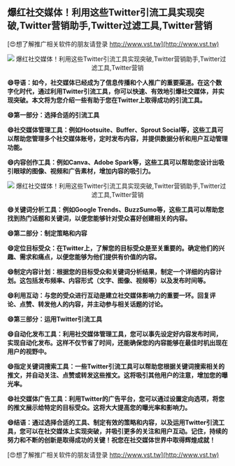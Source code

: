 ## **爆红社交媒体！利用这些Twitter引流工具实现突破,Twitter营销助手,Twitter过滤工具,Twitter营销**

[😍想了解推广相关软件的朋友请登录 http://www.vst.tw](http://www.vst.tw)

 <center><img src="https://vst.tw/MP4/tuiguang/png/6.png" alt="爆红社交媒体！利用这些Twitter引流工具实现突破,Twitter营销助手,Twitter过滤工具,Twitter营销"></center>

**😄导语：如今，社交媒体已经成为了信息传播和个人推广的重要渠道。在这个数字化时代，通过利用Twitter引流工具，你可以快速、有效地引爆社交媒体，并实现突破。本文将为您介绍一些有助于您在Twitter上取得成功的引流工具。**

**😄第一部分：选择合适的引流工具**

**😄社交媒体管理工具：例如Hootsuite、Buffer、Sprout Social等，这些工具可以帮助您管理多个社交媒体账号，定时发布内容，并提供数据分析和用户互动管理功能。**

**😄内容创作工具：例如Canva、Adobe Spark等，这些工具可以帮助您设计出吸引眼球的图像、视频和广告素材，增加内容的吸引力。**

 <center><img src="https://vst.tw/MP4/tuiguang/png/1.png" alt="爆红社交媒体！利用这些Twitter引流工具实现突破,Twitter营销助手,Twitter过滤工具,Twitter营销"></center>

**😄关键词分析工具：例如Google Trends、BuzzSumo等，这些工具可以帮助您找到热门话题和关键词，以便您能够针对受众喜好创建相关的内容。**

**😄第二部分：制定策略和内容**

**😄定位目标受众：在Twitter上，了解您的目标受众是至关重要的。确定他们的兴趣、需求和痛点，以便您能够为他们提供有价值的内容。**

**😄制定内容计划：根据您的目标受众和关键词分析结果，制定一个详细的内容计划。这包括发布频率、内容形式（文字、图像、视频等）以及发布时间等。**

**😄利用互动：与您的受众进行互动是建立社交媒体影响力的重要一环。回复评论、点赞、转发他人的内容，并主动参与相关话题的讨论。**

**😄第三部分：运用Twitter引流工具**

**😄自动化发布工具：利用社交媒体管理工具，您可以事先设定好内容发布时间，实现自动化发布。这样不仅节省了时间，还能确保您的内容能够在最佳时机出现在用户的视野中。**

**😄指定关键词搜索工具：一些Twitter引流工具可以帮助您根据关键词搜索相关的推文，并自动关注、点赞或转发这些推文。这将吸引其他用户的注意，增加您的曝光率。**

**😄社交媒体广告工具：利用Twitter的广告平台，您可以通过设置定向选项，将您的推文展示给特定的目标受众。这将大大提高您的曝光率和影响力。**

**😄结语：通过选择合适的工具、制定有效的策略和内容，以及运用Twitter引流工具，您可以在社交媒体上实现突破，并吸引更多的关注和用户互动。记住，持续的努力和不断的创新是取得成功的关键！祝您在社交媒体世界中取得辉煌成就！**

[😍想了解推广相关软件的朋友请登录 http://www.vst.tw](http://www.vst.tw)



